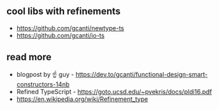 ## cool libs with refinements

- https://github.com/gcanti/newtype-ts
- https://github.com/gcanti/io-ts

## read more

- blogpost by ☝ guy - https://dev.to/gcanti/functional-design-smart-constructors-14nb
- Refined TypeScript - https://goto.ucsd.edu/~pvekris/docs/pldi16.pdf
- https://en.wikipedia.org/wiki/Refinement_type

